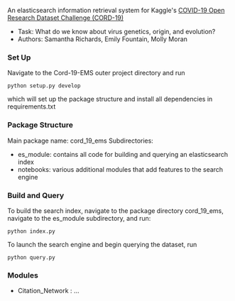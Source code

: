 An elasticsearch information retrieval system for Kaggle's 
[COVID-19 Open Research Dataset Challenge (CORD-19)](https://www.kaggle.com/allen-institute-for-ai/CORD-19-research-challenge)

* Task: What do we know about virus genetics, origin, and evolution?
* Authors: Samantha Richards, Emily Fountain, Molly Moran

### Set Up
Navigate to the Cord-19-EMS outer project directory and run

 `python setup.py develop`
 
which will set up the package structure and install all dependencies in requirements.txt

### Package Structure
Main package name: cord_19_ems
Subdirectories:
* es_module: contains all code for building and querying an elasticsearch index
* notebooks: various additional modules that add features to the search engine

### Build and Query
To build the search index, navigate to the package directory cord_19_ems, 
navigate to the es_module subdirectory, and run:

 `python index.py`
 
 To launch the search engine and begin querying the dataset, run
 
  `python query.py`

### Modules

* Citation_Network : ...




